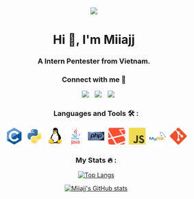 <img src="https://komarev.com/ghpvc/?username=miiajj&style=flat-square&color=blue" alt=""/>

<div id="header" align="center">
  <img src="https://media.giphy.com/media/xvTlWFkGDF0Q/giphy.gif" width="280"/>
</div>

<h1 align="center">Hi 👋, I'm Miiajj</h1>
<h3 align="center">A Intern Pentester from Vietnam.</h3>

<h3 align="center" > Connect with me 🤝 </h3>

<p align="center">

 <div align="center"  class="icons-social" style="margin-left: 10px;">
        <a style="margin-left: 10px;"  target="_blank" href="https://www.linkedin.com/in/huy-nguyen-ngoc-767731218/">
			<img src="https://img.icons8.com/doodle/40/000000/linkedin--v2.png"></a>
        <a style="margin-left: 10px;" target="_blank" href="https://github.com/miiajj">
		<img src="https://img.icons8.com/doodle/40/000000/github--v1.png"></a>
		<a style="margin-left: 10px;" target="_blank" href="https://twitter.com/nguyenngochuy01">
			<img src="https://img.icons8.com/doodle/1x/twitter-squared--v2.png" ></a>
	
   <!--- For adding resume link 
   <a style="margin-left: 5px;" target="_blank" href="https://github.com/rebraws/resume/resume.pdf">
					<img src="https://img.icons8.com/plasticine/0.5x/resume.png" ></a>
      </div>
    --->
</p>

### Languages and Tools :hammer_and_wrench: :
<div>
  <img src="https://github.com/devicons/devicon/blob/master/icons/c/c-original.svg" title="C" alt="C" width="40" height="40"/>&nbsp;
  <img src="https://github.com/devicons/devicon/blob/master/icons/python/python-original.svg" title="python" alt="python" width="40" height="40"/>&nbsp;
  <img src="https://github.com/devicons/devicon/blob/master/icons/linux/linux-original.svg" title="Linux" alt="Linux" width="40" height="40"/>&nbsp;
  <img src="https://github.com/devicons/devicon/blob/master/icons/java/java-original-wordmark.svg" title="Java" alt="Java" width="40" height="40"/>&nbsp;
  <img src="https://github.com/devicons/devicon/blob/master/icons/php/php-original.svg" title="PHP"  alt="PHP" width="40" height="40"/>&nbsp;
  <img src="https://github.com/devicons/devicon/blob/master/icons/laravel/laravel-plain.svg" title="Laravel" alt="Laravel" width="40" height="40"/>&nbsp;
  <img src="https://github.com/devicons/devicon/blob/master/icons/javascript/javascript-original.svg" title="JavaScript" alt="JavaScript" width="40" height="40"/>&nbsp;
  <img src="https://github.com/devicons/devicon/blob/master/icons/mysql/mysql-original-wordmark.svg" title="MySQL"  alt="MySQL" width="40" height="40"/>&nbsp;
  <img src="https://github.com/devicons/devicon/blob/master/icons/git/git-original.svg" title="Git" **alt="Git" width="40" height="40"/>
</div>


###  My Stats :fire: :
[![Top Langs](https://github-readme-stats.vercel.app/api/top-langs/?username=miiajj&layout=compact&bg_color=000000&title_color=dd6387&icon_color=79d8f8&text_color=ffffff)](https://github.com/miiajj)

[![Miiajj's GitHub stats](https://github-readme-stats.vercel.app/api?username=miiajj&show_icons=true&bg_color=000000&title_color=dd6387&icon_color=79d8f8&text_color=ffffff)](https://github.com/miiajj)

<!---
https://github.com/anuraghazra/github-readme-stats

Thanks,
References: Rebraws -  https://github.com/Rebraws/

miiajj/miiajj is a ✨ special ✨ repository because its `README.md` (this file) appears on your GitHub profile.
You can click the Preview link to take a look at your changes.
--->
